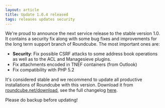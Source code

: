 ```yaml
---
layout: article
title: Update 1.0.4 released
tags: releases updates security
---
```

We're proud to announce the next service release to the stable version 1.0.
It contains a security fix along with some bug fixes and improvements for
the long term support branch of Roundcube. The most important ones are:

* **Security**: Fix possible CSRF attacks to some address book operations
  as well as to the ACL and Managesieve plugins.
* Fix attachments encoded in TNEF containers (from Outlook)
* Fix compatibility with PHP 5.2

It's considered stable and we recommend to update all productive installations
of Roundcube with this version. Download it from [roundcube.net/download](https://roundcube.net/download),
see the full changelog [here](http://trac.roundcube.net/wiki/Changelog).

Please do backup before updating!
